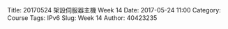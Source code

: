 Title: 20170524  架設伺服器主機 Week 14
Date: 2017-05-24 11:00
Category: Course
Tags: IPv6
Slug: Week 14
Author: 40423235
